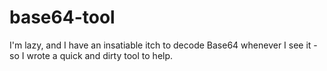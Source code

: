 # base64-tool
I'm lazy, and I have an insatiable itch to decode Base64 whenever I see it - so I wrote a quick and dirty tool to help.
